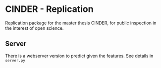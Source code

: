# CINDER - Replication

Replication package for the master thesis CINDER, for public inspection in the interest of open science.

## Server

There is a webserver version to predict given the features. See details in `server.py`